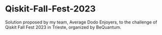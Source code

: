 # Qiskit-Fall-Fest-2023
Solution proposed by my team, Average Dodo Enjoyers, to the challenge of Qiskit Fall Fest 2023 in Trieste, organized by BeQuantum.
